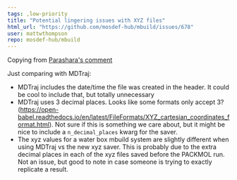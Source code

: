 ```yaml
---
tags: ,low-priority
title: "Potential lingering issues with XYZ files"
html_url: "https://github.com/mosdef-hub/mbuild/issues/678"
user: mattwthompson
repo: mosdef-hub/mbuild
---
```


Copying from [Parashara's comment](https://github.com/mosdef-hub/mbuild/pull/410#pullrequestreview-352632439) 

Just comparing with MDTraj:
- MDTraj includes the date/time the file was created in the header. It could be cool to include that, but totally unnecessary 
- MDTraj uses 3 decimal places. Looks like some formats only accept 3? (https://open-babel.readthedocs.io/en/latest/FileFormats/XYZ_cartesian_coordinates_format.html). Not sure if this is something we care about, but it might be nice to include a `n_decimal_places` kwarg for the saver. 
- The xyz values for a water box mbuild system are slightly different when using MDTraj vs the new xyz saver. This is probably due to the extra decimal places in each of the xyz files saved before the PACKMOL run. Not an issue, but good to note in case someone is trying to exactly replicate a result.  